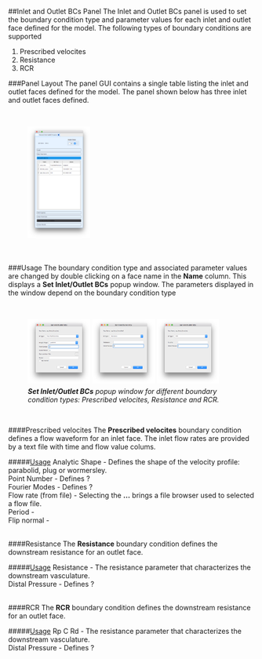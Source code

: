 ##Inlet and Outlet BCs Panel
The Inlet and Outlet BCs panel is used to set the boundary condition type and parameter values for each inlet and outlet
face defined for the model. The following types of boundary conditions are supported

<ol>
  <li>Prescribed velocites</li>
  <li>Resistance</li>
  <li>RCR</li>
</ol>

###Panel Layout
The panel GUI contains a single table listing the inlet and outlet faces defined for the model. The panel shown below has
three inlet and outlet faces defined.

<br>
<figure>
  <img src="/documentation/rom_simulation/tool/images/bcs-panel.png" style="float: left; width: 30%; margin-right: 1%; margin-bottom: 0.5em;">
  <p style="clear: both;">
</figure>
<br>

###Usage
The boundary condition type and associated parameter values are changed by double clicking on a face name in the **Name** column.
This displays a **Set Inlet/Outlet BCs** popup window. The parameters displayed in the window depend on the boundary condition
type

<br>
<figure>
  <img src="/documentation/rom_simulation/tool/images/bcs-pres-vel.png" style="float: left; width: 30%; margin-right: 1%; margin-bottom: 0.5em;">
  <img src="/documentation/rom_simulation/tool/images/bcs-res.png" style="float: left; width: 30%; margin-right: 1%; margin-bottom: 0.5em;">
  <img src="/documentation/rom_simulation/tool/images/bcs-rcr.png" style="float: left; width: 30%; margin-right: 1%; margin-bottom: 0.5em;">
  <p style="clear: both;">
  <figcaption> <i><b>Set Inlet/Outlet BCs</b> popup window for different boundary condition types: Prescribed velocites, Resistance and RCR.</i></figcaption>
</figure>
<br>

####Prescribed velocites
The **Prescribed velocites** boundary condition defines a flow waveform for an inlet face. The inlet flow rates are provided by a text file
with time and flow value colums.

#####<u>Usage</u>
Analytic Shape - Defines the shape of the velocity profile: parabolid, plug or wormersley.
<br>
Point Number - Defines ?
<br>
Fourier Modes - Defines ?
<br>
Flow rate (from file) - Selecting the **...** brings a file browser used to selected a flow file.
<br>
Period -
<br>
Flip normal -
<br>
<br>

####Resistance
The **Resistance** boundary condition defines the downstream resistance for an outlet face.

#####<u>Usage</u>
Resistance - The resistance parameter that characterizes the downstream vasculature.
<br>
Distal Pressure - Defines ?
<br>
<br>

####RCR
The **RCR** boundary condition defines the downstream resistance for an outlet face.

#####<u>Usage</u>
Rp C Rd - The resistance parameter that characterizes the downstream vasculature.
<br>
Distal Pressure - Defines ?
